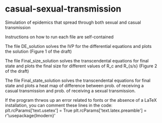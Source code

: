 # casual-sexual-transmission
Simulation of epidemics that spread through both sexual and casual transmission

Instructions on how to run each file are self-contained

The file DE_solution solves the IVP for the differential equations and plots the solution (Figure 1 of the draft)

The file Final_size_solution solves the transcendental equations for final state and plots the final size for different values of R_c and R_{s/s} (Figure 2 of the draft)

The file Final_state_solution solves the transcendental equations for final state and plots a heat map of difference between prob. of receiving a casual transmission and prob. of receiving a sexual transmission. 

If the program thrwos up an error related to fonts or the absence of a LaTeX installation, you can comment these lines in the code:
plt.rcParams['text.usetex'] = True
plt.rcParams['text.latex.preamble'] = r'\usepackage{lmodern}'
